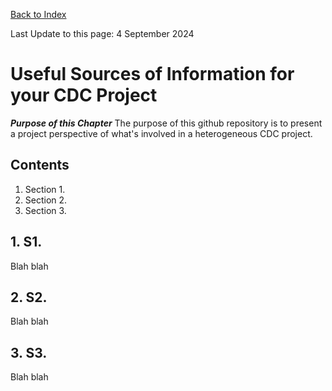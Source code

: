 [Back to Index](https://github.com/zeditor01/cdc_setup/blob/main/index.md)

Last Update to this page: 4 September 2024

# Useful Sources of Information for your CDC Project

***Purpose of this Chapter***
The purpose of this github repository is to present a project perspective of what's involved in a heterogeneous CDC project.

## Contents
1. Section 1.
2. Section 2.
3. Section 3.

## 1. S1.

Blah blah

## 2. S2.

Blah blah

## 3. S3.

Blah blah
